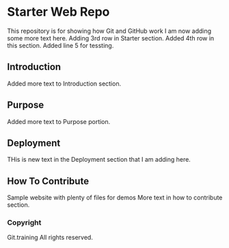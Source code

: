 # Starter Web Repo

This repository is for showing how Git and GitHub work
I am now adding some more text here. 
Adding 3rd row in Starter section.
Added 4th row in this section.
Added line 5 for tessting.

## Introduction

Added more text to Introduction section. 

## Purpose

Added more text to Purpose portion.

## Deployment

THis is new text in the Deployment section that I am adding here. 

## How To Contribute

Sample website with plenty of files for demos
More text in how to contribute section.

### Copyright

Git.training
All rights reserved.